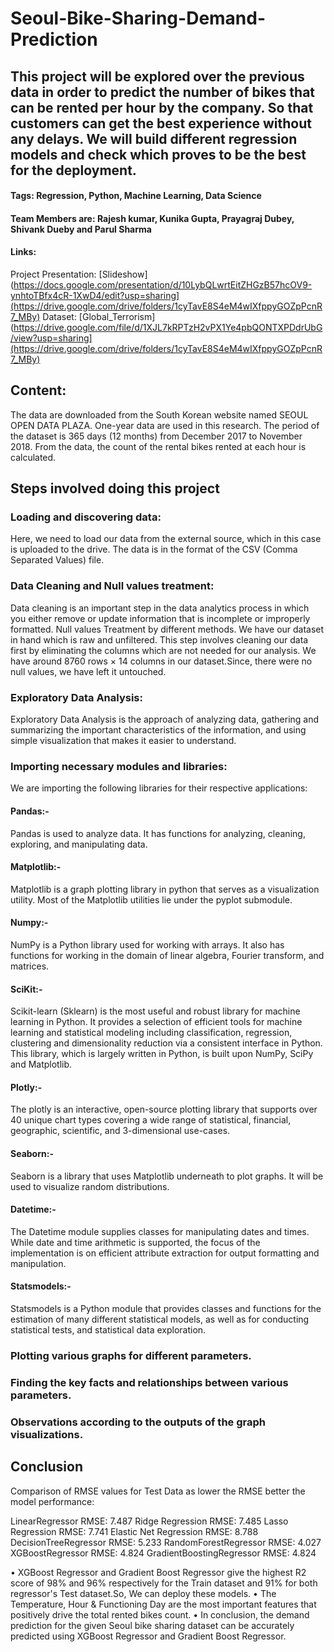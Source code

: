 # Seoul-Bike-Sharing-Demand-Prediction

##   This project will be explored over the previous data in order to predict the number of bikes that can be rented per hour by the company. So that customers can get the best experience without any delays. We will build different regression models and check which proves to be the best for the deployment.

#### Tags: Regression, Python, Machine Learning, Data Science 

#### Team Members are: Rajesh kumar, Kunika Gupta, Prayagraj Dubey, Shivank Dueby and Parul Sharma

#### Links:  
Project Presentation: [Slideshow](https://docs.google.com/presentation/d/10LybQLwrtEitZHGzB57hcOV9-ynhtoTBfx4cR-1XwD4/edit?usp=sharing](https://drive.google.com/drive/folders/1cyTavE8S4eM4wIXfppyGOZpPcnR7_MBy)
Dataset: [Global_Terrorism](https://drive.google.com/file/d/1XJL7kRPTzH2vPX1Ye4pbQONTXPDdrUbG/view?usp=sharing](https://drive.google.com/drive/folders/1cyTavE8S4eM4wIXfppyGOZpPcnR7_MBy)

## Content:
The data are downloaded from the South Korean website named SEOUL OPEN DATA PLAZA. One-year data are used in this research. The period of the dataset is 365 days (12 months) from December 2017 to November 2018. From the data, the count of the rental bikes rented at each hour is calculated.

<h2><b>Steps involved doing this project</b></h2>

<h3><b>Loading and discovering data:</b></h3> Here, we need to load our data from the external source, which in this case is uploaded to the drive. The data is in the format of the CSV (Comma Separated Values) file.

<h3><b>Data Cleaning  and Null values treatment:</b></h3> Data cleaning is an important step in the data analytics process in which you either remove or update information that is incomplete or improperly formatted.  Null values Treatment by different methods. We have our dataset in hand which is raw and unfiltered. This step involves cleaning our data first by eliminating the columns which are not needed for our analysis. We have around 8760 rows × 14 columns in our dataset.Since, there were no null values, we have left it untouched.

<h3><b>Exploratory Data Analysis:</b></h3>Exploratory Data Analysis is the approach of analyzing data, gathering and summarizing the important characteristics of the information, and using simple visualization that makes it easier to understand.

<h3><b>Importing necessary modules and libraries:</b></h3>We are importing the following libraries for their respective applications:

 <h4><b>Pandas:-</h4></b> Pandas is used to analyze data. It has functions for analyzing, cleaning, exploring, and manipulating data.
 <h4><b>Matplotlib:-</h4></b>  Matplotlib is a graph plotting library in python that serves as a visualization utility. Most of the Matplotlib utilities lie under the pyplot submodule.
 <h4><b>Numpy:-</h4></b>  NumPy is a Python library used for working with arrays. It also has functions for working in the domain of linear algebra, Fourier transform, and matrices.
 <h4><b>SciKit:-</h4></b>  Scikit-learn (Sklearn) is the most useful and robust library for machine learning in Python. It provides a selection of efficient    tools for machine learning and statistical modeling including classification, regression, clustering and dimensionality reduction via a consistent interface in Python. This library, which is largely written in Python, is built upon NumPy, SciPy and Matplotlib.
 <h4><b>Plotly:-</h4></b>  The plotly is an interactive, open-source plotting library that supports over 40 unique chart types covering a wide range of statistical, financial, geographic, scientific, and 3-dimensional use-cases.
 <h4><b>Seaborn:-</h4></b>  Seaborn is a library that uses Matplotlib underneath to plot graphs. It will be used to visualize random distributions.
 <h4><b>Datetime:-</h4></b>  The Datetime module supplies classes for manipulating dates and times. While date and time arithmetic is supported, the focus of the implementation is on efficient attribute extraction for output formatting and manipulation.
 <h4><b>Statsmodels:-</h4></b>  Statsmodels is a Python module that provides classes and functions for the estimation of many different statistical models, as well as for conducting statistical tests, and statistical data exploration.

<h3><b>Plotting various graphs for different parameters.</b></h3>

<h3><b>Finding the key facts and relationships between various parameters.</b></h3>

<h3><b>Observations according to the outputs of the graph visualizations.</b></h3>

## <b>Conclusion</b>
Comparison of RMSE values for Test Data as lower the RMSE better the model performance:

LinearRegressor RMSE: 7.487
Ridge Regression RMSE: 7.485
Lasso Regression RMSE: 7.741
Elastic Net Regression RMSE: 8.788
DecisionTreeRegressor RMSE: 5.233
RandomForestRegressor RMSE: 4.027
XGBoostRegressor RMSE: 4.824
GradientBoostingRegressor RMSE: 4.824

• XGBoost Regressor and Gradient Boost Regressor give the highest R2 score of 98% and 96% respectively for the Train dataset and 91% for both regressor's Test dataset.So, We can deploy these models.
• The Temperature, Hour & Functioning Day are the most important features that positively drive the total rented bikes count.
• In conclusion, the demand prediction for the given Seoul bike sharing dataset can be accurately predicted using XGBoost Regressor and Gradient Boost Regressor.

